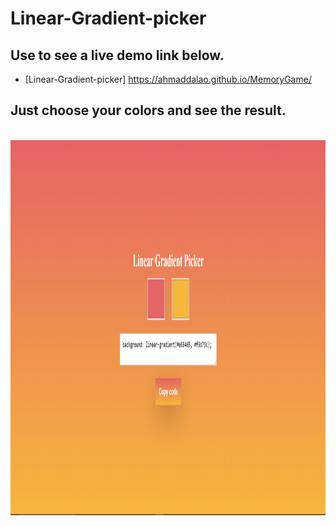 
# Linear-Gradient-picker

## Use to see a live demo link below.

- [Linear-Gradient-picker] https://ahmaddalao.github.io/MemoryGame/




## Just choose your colors and see the result.



<br>
    <img src="https://raw.githubusercontent.com/AhmadDalao/Linear-Gradient-picker/master/img/color-picker.png" height="600" width="600"/>
<br>

